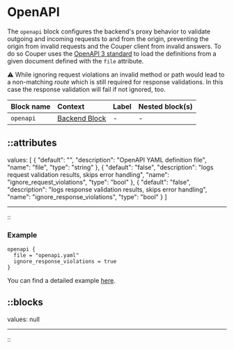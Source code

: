 # OpenAPI

The `openapi` block configures the backend's proxy behavior to validate outgoing
and incoming requests to and from the origin, preventing the origin from invalid
requests and the Couper client from invalid answers.
To do so Couper uses the [OpenAPI 3 standard](https://www.openapis.org/) to load
the definitions from a given document defined with the `file` attribute.

⚠️ While ignoring request violations an invalid method or path would
lead to a non-matching _route_ which is still required for response validations.
In this case the response validation will fail if not ignored, too.

|Block name|Context|Label|Nested block(s)|
| :-----------| :-----------| :-----------| :-----------|
|`openapi`| [Backend Block](/configuration/block/backend)|-|-|


::attributes
---
values: [
  {
    "default": "",
    "description": "OpenAPI YAML definition file",
    "name": "file",
    "type": "string"
  },
  {
    "default": "false",
    "description": "logs request validation results, skips error handling",
    "name": "ignore_request_violations",
    "type": "bool"
  },
  {
    "default": "false",
    "description": "logs response validation results, skips error handling",
    "name": "ignore_response_violations",
    "type": "bool"
  }
]

---
::

### Example

```hcl
openapi {
  file = "openapi.yaml"
  ignore_response_violations = true
}
```

You can find a detailed example [here](https://github.com/avenga/couper-examples/blob/master/backend-validation/README.md).

::blocks
---
values: null

---
::
